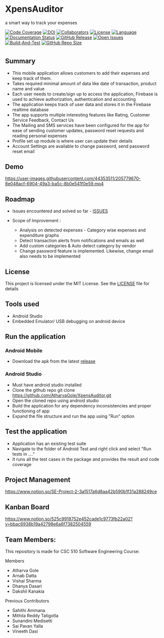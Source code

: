 # XpensAuditor
a smart way to track your expenses

[![Code Coverage](https://codecov.io/gh/AtharvaGole/XpensAuditor/branch/main/graphs/badge.svg)](https://codecov.io/gh/AtharvaGole/XpensAuditor/branch/main)
[![DOI](https://zenodo.org/badge/543328644.svg)](https://zenodo.org/badge/latestdoi/543328644)
[![Collaborators](https://img.shields.io/badge/Collaborators-5-orange.svg?style=flat)](https://github.com/AtharvaGole/XpensAuditor/graphs/contributors)
[![License](https://img.shields.io/badge/License-MIT-purple.svg?style=flat)](https://github.com/AtharvaGole/XpensAuditor/blob/main/LICENSE)
[![Language](https://img.shields.io/badge/Language-Java-blue.svg?style=flat)](https://github.com/AtharvaGole/XpensAuditor/search?l=java)
[![Documentation Status](https://readthedocs.org/projects/ansicolortags/badge/?version=latest)](https://github.com/AtharvaGole/XpensAuditor/blob/main/README.md)
[![GitHub Release](https://img.shields.io/github/release/AtharvaGole/XpensAuditor.svg)](https://github.com/AtharvaGole/XpensAuditor/releases)
[![Open Issues](https://img.shields.io/github/issues/AtharvaGole/XpensAuditor)](https://github.com/AtharvaGole/XpensAuditor/issues)
[![Build-And-Test](https://github.com/AtharvaGole/XpensAuditor/actions/workflows/android.yml/badge.svg)](https://github.com/AtharvaGole/XpensAuditor/actions/workflows/android.yml)
[![GitHub Repo Size](https://img.shields.io/github/repo-size/AtharvaGole/XpensAuditor.svg)](https://img.shields.io/github/repo-size/AtharvaGole/XpensAuditor.svg)

#

 ## Summary
 
 - This mobile application allows customers to add their expenses and keep track of them. 
 - Takes required minimal amount of data like date of transaction, product name and value
 - Each user needs to create/sign up to access the application, Firebase is used to achieve authorization, authentication and accounting
 - The application keeps track of user data and stores it in the Firebase realtime database
 - The app supports multiple interesting features like Rating, Customer Service Feedback, Contact Us
 - The Mailing and SMS services have been configured for the app for ease of sending customer updates, password reset requests and reading personal expenses 
 - Profile set up module is where user can update their details 
 - Account Settings are available to change password, send password reset email

## Demo

[https://user-images.githubusercontent.com/44353511/205779670-8e048acf-6904-49a3-ba5c-8b0e541f0e59.mp4
](https://drive.google.com/file/d/1uOYYxBSlLLNwlBKz2-shEShyU4YVj-L6/view?usp=sharing)
## Roadmap

 - Issues encountered and solved so far - [ISSUES](https://github.com/SaiPavanYalla/XpensAuditor/issues?q=is%3Aissue+is%3Aclosed)
 - Scope of Improvement :
 
   - Analysis on detected expenses - Category wise expenses and expenditure graphs
   - Detect transaction alerts from notifications and emails as well
   - Add custom categories & Auto detect category by vendor
   - Change password feature is implemented. Likewise, change email also needs to be implemented
 

## License

 This project is licensed under the MIT License. See the [LICENSE](https://github.com/SaiPavanYalla/XpensAuditor/blob/main/LICENSE) file for details
 
## Tools used

- Android Studio
- Embedded Emulator/ USB debugging on android device

## Run the application
### Android Mobile
 - Download the apk from the latest [release](https://github.com/AtharvaGole/XpensAuditor/releases/tag/v1.0.0) 
 
### Android Studio
 - Must have android studio installed
 - Clone the github repo
   git clone https://github.com/AtharvaGole/XpensAuditor.git
 - Open the cloned repo using android studio
 - Build the application for any dependency inconsistencies and proper functioning of app
 - Expand the file structure and run the app using "Run" option
 
## Test the application

 - Application has an existing test suite
 - Navigate to the folder of Android Test and right click and select "Run tests in ...."
 - It runs all the test cases in the package and provides the result and code coverage

## Project Management
https://www.notion.so/SE-Project-2-3a1517a6d8aa42b590b1f31a288249ce

## Kanban Board
https://www.notion.so/525c9918752e452cade1c9773fb22a02?v=bbac6938b19a42798e6a6f7382504559
 
## Team Members:

This repository is made for CSC 510 Software Engineering Course:

Members
 - Atharva Gole
 - Arnab Datta
 - Vishal Sharma
 - Dhanya Dasari
 - Dakshil Kanakia

Previous Contributors
 - Sahithi Ammana
 - Mithila Reddy Tatigotla
 - Sunandini Medisetti
 - Sai Pavan Yalla
 - Vineeth Dasi

